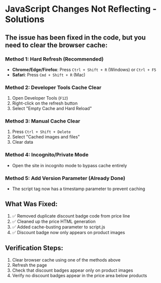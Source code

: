 # JavaScript Changes Not Reflecting - Solutions

## The issue has been fixed in the code, but you need to clear the browser cache:

### Method 1: Hard Refresh (Recommended)
- **Chrome/Edge/Firefox**: Press `Ctrl + Shift + R` (Windows) or `Ctrl + F5`
- **Safari**: Press `Cmd + Shift + R` (Mac)

### Method 2: Developer Tools Cache Clear
1. Open Developer Tools (`F12`)
2. Right-click on the refresh button
3. Select "Empty Cache and Hard Reload"

### Method 3: Manual Cache Clear
1. Press `Ctrl + Shift + Delete`
2. Select "Cached images and files"
3. Clear data

### Method 4: Incognito/Private Mode
- Open the site in incognito mode to bypass cache entirely

### Method 5: Add Version Parameter (Already Done)
- The script tag now has a timestamp parameter to prevent caching

## What Was Fixed:
1. ✅ Removed duplicate discount badge code from price line
2. ✅ Cleaned up the price HTML generation
3. ✅ Added cache-busting parameter to script.js
4. ✅ Discount badge now only appears on product images

## Verification Steps:
1. Clear browser cache using one of the methods above
2. Refresh the page
3. Check that discount badges appear only on product images
4. Verify no discount badges appear in the price area below products
